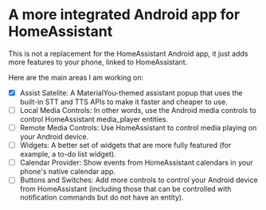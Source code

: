 # A more integrated Android app for HomeAssistant

This is not a replacement for the HomeAssistant Android app, it just adds more features to your phone, linked to HomeAssistant.

Here are the main areas I am working on:

- [x] Assist Satelite: A MaterialYou-themed assistant popup that uses the built-in STT and TTS APIs to make it faster and cheaper to use.
- [ ] Local Media Controls: In other words, use the Android media controls to control HomeAssistant media_player entities.
- [ ] Remote Media Controls: Use HomeAssistant to control media playing on your Android device.
- [ ] Widgets: A better set of widgets that are more fully featured (for example, a to-do list widget).
- [ ] Calendar Provider: Show events from HomeAssistant calendars in your phone's native calendar app.
- [ ] Buttons and Switches: Add more controls to control your Android device from HomeAssistant (including those that can be controlled with notification commands but do not have an entity).
